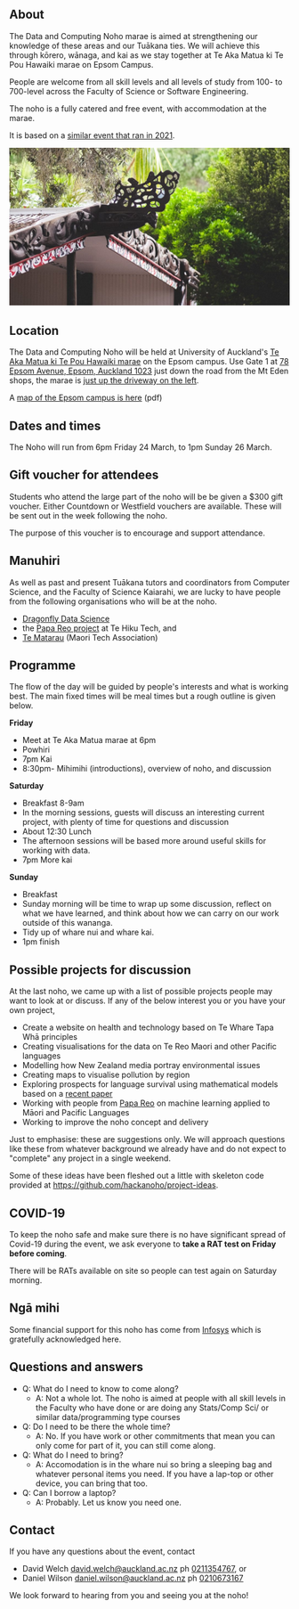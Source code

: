 ## About

The Data and Computing Noho marae is aimed at strengthening our knowledge of these areas and our Tuākana ties. We will achieve this through kōrero, wānaga, and kai as we stay together at Te Aka Matua ki Te Pou Hawaiki marae on Epsom Campus.

People are welcome from all skill levels and all levels of study from 100- to 700-level across the Faculty of Science or Software Engineering.

The noho is a fully catered and free event, with accommodation at the marae.

It is based on a [similar event that ran in 2021](./2021hackanoho).

![Marae](./tetaka.jpg)

## Location

The Data and Computing Noho will be held at University of Auckland's [Te Aka Matua ki Te Pou Hawaiki marae](https://toirau.auckland.ac.nz/category/te-aka-matua-ki-te-pou-hawaiki/) on the Epsom campus. Use Gate 1 at [78 Epsom Avenue, Epsom, Auckland  1023](https://goo.gl/maps/hhMiCvbMUVdB1zWD9) just down the road from the Mt Eden shops, the marae is [just up the driveway on the left](https://goo.gl/maps/hhMiCvbMUVdB1zWD9). 

A [map of the Epsom campus is here](https://www.auckland.ac.nz/content/dam/uoa/auckland/on-campus/our-campuses/campus-maps/epsom-campus-map.pdf) (pdf)

## Dates and times

The Noho will run from 6pm Friday 24 March, to 1pm Sunday 26 March.

## Gift voucher for attendees

Students who attend the large part of the noho will be be given a $300 gift voucher. Either Countdown or Westfield vouchers are available. These will be sent out in the week following the noho. 

The purpose of this voucher is to encourage and support attendance. 

## Manuhiri 

As well as past and present Tuākana tutors and coordinators from Computer Science, and the Faculty of Science Kaiarahi, we are lucky to have people from the following organisations who will be at the noho.

* [Dragonfly Data Science](https://www.dragonfly.co.nz/)
* the [Papa Reo project](https://tehiku.nz/te-hiku-tech/papa-reo/) at Te Hiku Tech, and 
* [Te Matarau](https://www.tematarau.tech/) (Maori Tech Association)


## Programme

The flow of the day will be guided by people's interests and what is working best. The main fixed times will be meal times but a rough outline is given below.


**Friday** 

* Meet at Te Aka Matua marae at 6pm
* Powhiri
* 7pm Kai
* 8:30pm- Mihimihi (introductions), overview of noho, and discussion

**Saturday**

* Breakfast 8-9am
* In the morning sessions, guests will discuss an interesting current project, with plenty of time for questions and discussion
* About 12:30 Lunch
* The afternoon sessions will be based more around useful skills for working with data.
* 7pm More kai

**Sunday**

* Breakfast
* Sunday morning will be time to wrap up some discussion, reflect on what we have learned, and think about how we can carry on our work outside of this wananga. 
* Tidy up of whare nui and whare kai.
* 1pm finish

## Possible projects for discussion

At the last noho, we came up with  a list of possible projects people may want to look at or discuss. If any of the below interest you or you have your own project, 

* Create a website on health and technology based on Te Whare Tapa Whā principles
* Creating visualisations for the data on Te Reo Maori and other Pacific languages
* Modelling how New Zealand media portray environmental issues
* Creating maps to visualise pollution by region
* Exploring prospects for language survival using mathematical models based on a [recent paper](https://royalsocietypublishing.org/doi/full/10.1098/rsif.2019.0526)
* Working with people from [Papa Reo](https://papareo.nz/) on machine learning applied to Māori and Pacific Languages
* Working to improve the noho concept and delivery

Just to emphasise: these are suggestions only. We will approach questions like these from whatever background we already have and do not expect to "complete" any project in a single weekend.

Some of these ideas have been fleshed out a little with skeleton code provided at <https://github.com/hackanoho/project-ideas>.

## COVID-19

To keep the noho safe and make sure there is no have significant spread of Covid-19 during the event, we ask everyone to **take a RAT test on Friday before coming**. 

There will be RATs available on site so people can test again on Saturday morning.

## Ngā mihi

Some financial support for this noho has come from [Infosys](https://www.infosys.com/careers/australia-new-zealand.html) which is gratefully acknowledged here. 

## Questions and answers

* Q: What do I need to know to come along?
  * A: Not a whole lot. The noho is aimed at people with all skill levels in the Faculty who have done or are doing any Stats/Comp Sci/ or similar data/programming type courses   
* Q: Do I need to be there the whole time?
  * A: No. If you have work or other commitments that mean you can only come for part of it, you can still come along.
* Q: What do I need to bring?
  * A: Accomodation is in the whare nui so bring a sleeping bag and whatever personal items you need. If you have a lap-top or other device, you can bring that too. 
* Q: Can I borrow a laptop?
  * A: Probably. Let us know you need one.  



## Contact

If you have any questions about the event, contact 

* David Welch [david.welch@auckland.ac.nz](mailto:david.welch@auckland.ac.nz) ph [0211354767](tel:+64211453767), or 
* Daniel Wilson [daniel.wilson@auckland.ac.nz](mailto:daniel.wilson@auckland.ac.nz) ph [0210673167](tel:+64210673167)

We look forward to hearing from you and seeing you at the noho!